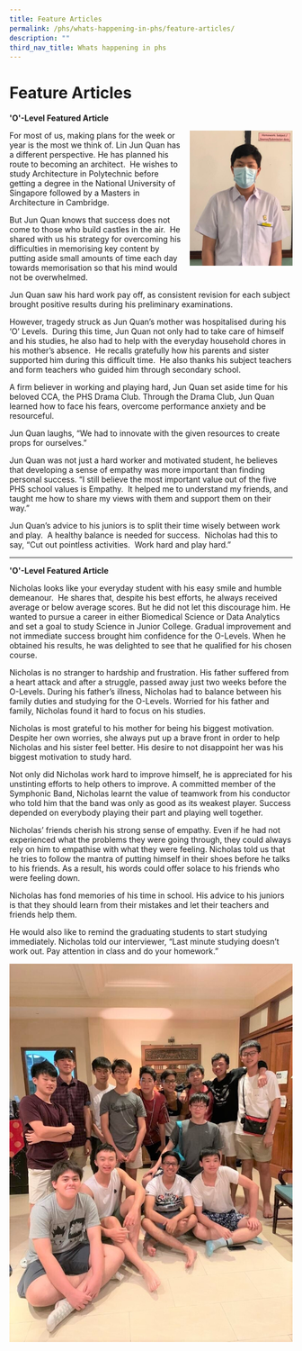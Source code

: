 ```yaml
---
title: Feature Articles
permalink: /phs/whats-happening-in-phs/feature-articles/
description: ""
third_nav_title: Whats happening in phs
---
```

# **Feature Articles**

**'O'-Level Featured Article**

<img src="/images/IMG-20210111-WA0013.jpg" style="width:183px;height:240px;margin-left:15px;" align = "right">

For most of us, making plans for the week or year is the most we think of. Lin Jun Quan has a different perspective. He has planned his route to becoming an architect.  He wishes to study Architecture in Polytechnic before getting a degree in the National University of Singapore followed by a Masters in Architecture in Cambridge.

But Jun Quan knows that success does not come to those who build castles in the air.  He shared with us his strategy for overcoming his difficulties in memorising key content by putting aside small amounts of time each day towards memorisation so that his mind would not be overwhelmed.

Jun Quan saw his hard work pay off, as consistent revision for each subject brought positive results during his preliminary examinations.

However, tragedy struck as Jun Quan’s mother was hospitalised during his ‘O’ Levels.  During this time, Jun Quan not only had to take care of himself and his studies, he also had to help with the everyday household chores in his mother’s absence.  He recalls gratefully how his parents and sister supported him during this difficult time.  He also thanks his subject teachers and form teachers who guided him through secondary school.

A firm believer in working and playing hard, Jun Quan set aside time for his beloved CCA, the PHS Drama Club. Through the Drama Club, Jun Quan learned how to face his fears, overcome performance anxiety and be resourceful.

Jun Quan laughs, “We had to innovate with the given resources to create props for ourselves.”

Jun Quan was not just a hard worker and motivated student, he believes that developing a sense of empathy was more important than finding personal success. “I still believe the most important value out of the five PHS school values is Empathy.  It helped me to understand my friends, and taught me how to share my views with them and support them on their way.”

Jun Quan’s advice to his juniors is to split their time wisely between work and play.  A healthy balance is needed for success.  Nicholas had this to say, “Cut out pointless activities.  Work hard and play hard.”

-------------------------------------------------------------------------

**'O'-Level Featured Article**

Nicholas looks like your everyday student with his easy smile and humble demeanour.  He shares that, despite his best efforts, he always received average or below average scores. But he did not let this discourage him. He wanted to pursue a career in either Biomedical Science or Data Analytics and set a goal to study Science in Junior College. Gradual improvement and not immediate success brought him confidence for the O-Levels. When he obtained his results, he was delighted to see that he qualified for his chosen course.

Nicholas is no stranger to hardship and frustration. His father suffered from a heart attack and after a struggle, passed away just two weeks before the O-Levels. During his father’s illness, Nicholas had to balance between his family duties and studying for the O-Levels. Worried for his father and family, Nicholas found it hard to focus on his studies.

Nicholas is most grateful to his mother for being his biggest motivation. Despite her own worries, she always put up a brave front in order to help Nicholas and his sister feel better. His desire to not disappoint her was his biggest motivation to study hard.

Not only did Nicholas work hard to improve himself, he is appreciated for his unstinting efforts to help others to improve. A committed member of the Symphonic Band, Nicholas learnt the value of teamwork from his conductor who told him that the band was only as good as its weakest player. Success depended on everybody playing their part and playing well together.

Nicholas’ friends cherish his strong sense of empathy. Even if he had not experienced what the problems they were going through, they could always rely on him to empathise with what they were feeling. Nicholas told us that he tries to follow the mantra of putting himself in their shoes before he talks to his friends. As a result, his words could offer solace to his friends who were feeling down.

Nicholas has fond memories of his time in school. His advice to his juniors is that they should learn from their mistakes and let their teachers and friends help them.

He would also like to remind the graduating students to start studying immediately. Nicholas told our interviewer, “Last minute studying doesn’t work out. Pay attention in class and do your homework.”


![](/images/image_64834412.jpg)
